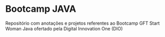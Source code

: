 # Bootcamp JAVA
Repositório com anotações e projetos referentes ao Bootcamp GFT Start Woman Java ofertado pela Digital Innovation One (DIO)
